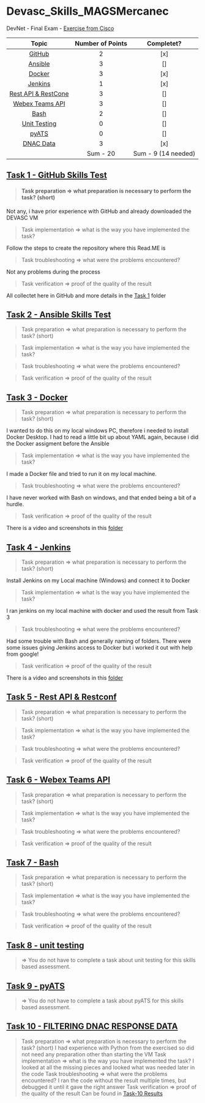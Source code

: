 # Devasc_Skills_MAGSMercanec

DevNet - Final Exam - [Exercise from Cisco](https://docs.google.com/document/d/1usUhtS76dZQSbQqyUE00BgbXKQL4wa1HsYsGF1rKudY/edit)

|                              Topic                               | Number of Points |     Completet?      |
| :--------------------------------------------------------------: | :--------------: | :-----------------: |
|        [GitHub](/Devasc_Skills/Task-1-GitHub-Skills-Test)        |        2         |         [x]         |
|         [Ansible](/Devasc_Skills/Task-2-Ansible-Skills)          |        3         |         []          |
|              [Docker](/Devasc_Skills/Task-3-Docker)              |        3         |         [x]         |
|             [Jenkins](/Devasc_Skills/Task-4-Jenkins)             |        1         |         [x]         |
|  [Rest API & RestCone](/Devasc_Skills/Task-5-Rest-API&Restconf)  |        3         |         []          |
|     [Webex Teams API](/Devasc_Skills/Task-6-Webex-Teams-API)     |        3         |         []          |
|                [Bash](/Devasc_Skills/Task-7-Bash)                |        2         |         []          |
|        [Unit Testing](/Devasc_Skills/Task-8-unit-testing)        |        0         |         []          |
|               [pyATS](/Devasc_Skills/Task-9-pyATS)               |        0         |         []          |
| [DNAC Data](/Devasc_Skills/Task-10-FILTERING-DNAC-RESPONSE-DATA) |        3         |         [x]         |
|                                                                  |     Sum - 20     | Sum - 9 (14 needed) |

## [Task 1 - GitHub Skills Test](/Devasc_Skills/Task-1-GitHub-Skills-Test)

> #### Task preparation => what preparation is necessary to perform the task? (short)

Not any, i have prior experience with GitHub and already downloaded the DEVASC VM

> Task implementation => what is the way you have implemented the task?

Follow the steps to create the repository where this Read.ME is

> Task troubleshooting => what were the problems encountered?

Not any problems during the process

> Task verification => proof of the quality of the result

All collectet here in GitHub and more details in the [Task 1](https://github.com/MAGS-GH/Devasc_Skills_MAGSMercanec/tree/main/Devasc_Skills/Task%201%20-%20GitHub%20Skills%20Test) folder

## [Task 2 - Ansible Skills Test](/Devasc_Skills/Task-2-Ansible-Skills)

> Task preparation => what preparation is necessary to perform the task? (short)

> Task implementation => what is the way you have implemented the task?

> Task troubleshooting => what were the problems encountered?

> Task verification => proof of the quality of the result

## [Task 3 - Docker](/Devasc_Skills/Task-3-Docker)

> Task preparation => what preparation is necessary to perform the task? (short)

I wanted to do this on my local windows PC, therefore i needed to install Docker Desktop. I had to read a little bit up about YAML again, because i did the Docker assigment before the Ansible

> Task implementation => what is the way you have implemented the task?

I made a Docker file and tried to run it on my local machine.

> Task troubleshooting => what were the problems encountered?

I have never worked with Bash on windows, and that ended being a bit of a hurdle.

> Task verification => proof of the quality of the result

There is a video and screenshots in this [folder](/Devasc_Skills/Task-3-Docker/Video)

## [Task 4 - Jenkins](/Devasc_Skills/Task-4-Jenkins)

> Task preparation => what preparation is necessary to perform the task? (short)

Install Jenkins on my Local machine (Windows) and connect it to Docker

> Task implementation => what is the way you have implemented the task?

I ran jenkins on my local machine with docker and used the result from Task 3

> Task troubleshooting => what were the problems encountered?

Had some trouble with Bash and generally naming of folders. There were some issues giving Jenkins access to Docker but i worked it out with help from google!

> Task verification => proof of the quality of the result

There is a video and screenshots in this [folder](/Devasc_Skills/Task-4-Jenkins/Video)

## [Task 5 - Rest API & Restconf](/Devasc_Skills/Task-5-Rest-API&Restconf)

> Task preparation => what preparation is necessary to perform the task? (short)

> Task implementation => what is the way you have implemented the task?

> Task troubleshooting => what were the problems encountered?

> Task verification => proof of the quality of the result

## [Task 6 - Webex Teams API](/Devasc_Skills/Task-6-Webex-Teams-API)

> Task preparation => what preparation is necessary to perform the task? (short)

> Task implementation => what is the way you have implemented the task?

> Task troubleshooting => what were the problems encountered?

> Task verification => proof of the quality of the result

## [Task 7 - Bash](/Devasc_Skills/Task-7-Bash)

> Task preparation => what preparation is necessary to perform the task? (short)

> Task implementation => what is the way you have implemented the task?

> Task troubleshooting => what were the problems encountered?

> Task verification => proof of the quality of the result

## [Task 8 - unit testing](/Devasc_Skills/Task-8-unit-testing)

> => You do not have to complete a task about unit testing for this skills based assessment.

## [Task 9 - pyATS](/Devasc_Skills/Task-9-pyATS)

> => You do not have to complete a task about pyATS for this skills based assessment.

## [Task 10 - FILTERING DNAC RESPONSE DATA](/Devasc_Skills/Task-10-FILTERING-DNAC-RESPONSE-DATA)

> Task preparation => what preparation is necessary to perform the task? (short)
> I had experience with Python from the exercised so did not need any preparation other than starting the VM
> Task implementation => what is the way you have implemented the task?
> I looked at all the missing pieces and looked what was needed later in the code
> Task troubleshooting => what were the problems encountered?
> I ran the code without the result multiple times, but debugged it until it gave the right answer
> Task verification => proof of the quality of the result
> Can be found in [Task-10 Results](https://github.com/MAGS-GH/Devasc_Skills_MAGSMercantec/tree/main/Devasc_Skills/Task-10-FILTERING-DNAC-RESPONSE-DATA/Video)
